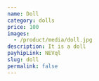 ```yaml
---
name: Doll
category: dolls
price: 100
images:
  - /product/media/doll.jpg
description: It is a doll
payhipLink: NEVql
slug: doll
permalink: false
---
```

